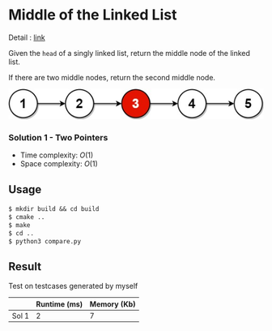 # Middle of the Linked List
Detail : [link](https://leetcode.com/problems/middle-of-the-linked-list/)

Given the `head` of a singly linked list, return the middle node of the linked list.

If there are two middle nodes, return the second middle node.

![lc-midlist1](./lc-midlist1.jpg)

### Solution 1 - Two Pointers
* Time complexity: $O(1)$
* Space complexity: $O(1)$

## Usage
```shell
$ mkdir build && cd build
$ cmake ..
$ make
$ cd ..
$ python3 compare.py
```

## Result
Test on testcases generated by myself

|       | Runtime (ms) | Memory (Kb) |
|-------|--------------|-------------|
| Sol 1 | 2            | 7           |